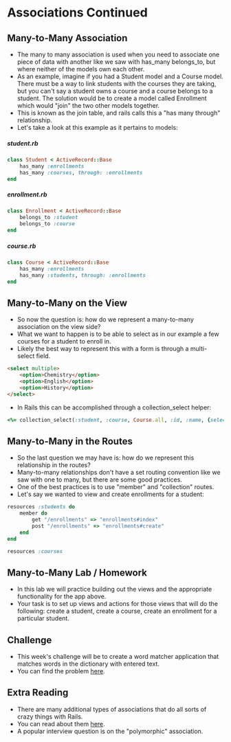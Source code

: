 # Associations Continued

## Many-to-Many Association
- The many to many association is used when you need to associate one piece of data with another like we saw with has_many belongs_to, but where neither of the models own each other.
- As an example, imagine if you had a Student model and a Course model. There must be a way to link students with the courses they are taking, but you can't say a student owns a course and a course belongs to a student. The solution would be to create a model called Enrollment which would "join" the two other models together.
- This is known as the join table, and rails calls this a "has many through" relationship.
- Let's take a look at this example as it pertains to models:

##### student.rb

```ruby
class Student < ActiveRecord::Base
	has_many :enrollments
	has_many :courses, through: :enrollments
end
```

##### enrollment.rb

```ruby
class Enrollment < ActiveRecord::Base
	belongs_to :student
	belongs_to :course
end
```

##### course.rb

```ruby
class Course < ActiveRecord::Base
	has_many :enrollments
	has_many :students, through: :enrollments
end
```

## Many-to-Many on the View
- So now the question is: how do we represent a many-to-many association on the view side?
- What we want to happen is to be able to select as in our example a few courses for a student to enroll in.
- Likely the best way to represent this with a form is through a multi-select field.

```html
<select multiple>
	<option>Chemistry</option>
	<option>English</option>
	<option>History</option>
</select>
```

- In Rails this can be accomplished through a collection_select helper:

```ruby
<%= collection_select(:student, :course, Course.all, :id, :name, {selected: @student.courses.ids}, {multiple: true}) %>
```

## Many-to-Many in the Routes
- So the last question we may have is: how do we represent this relationship in the routes?
- Many-to-many relationships don't have a set routing convention like we saw with one to many, but there are some good practices.
- One of the best practices is to use "member" and "collection" routes.
- Let's say we wanted to view and create enrollments for a student:

```ruby
resources :students do
	member do
		get "/enrollments" => "enrollments#index"
		post "/enrollments" => "enrollments#create"
	end
end

resources :courses
```

## Many-to-Many Lab / Homework
- In this lab we will practice building out the views and the appropriate functionality for the app above.
- Your task is to set up views and actions for those views that will do the following: create a student, create a course, create an enrollment for a particular student.

## Challenge
- This week's challenge will be to create a word matcher application that matches words in the dictionary with entered text.
- You can find the problem [here](https://github.com/arun-curriculum/Problem-Solving/tree/master/english_word_matching).

## Extra Reading
- There are many additional types of associations that do all sorts of crazy things with Rails.
- You can read about them [here](http://guides.rubyonrails.org/association_basics.html).
- A popular interview question is on the "polymorphic" association.